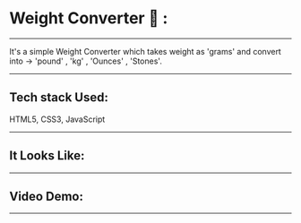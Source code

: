 # Weight Converter 🎱 :
---
It's a simple Weight Converter which takes weight as 'grams' and convert into -> 'pound' , 'kg' , 'Ounces' , 'Stones'.

---

## Tech stack Used:
HTML5, CSS3, JavaScript

---
## It Looks Like:


---

## Video Demo:

---

